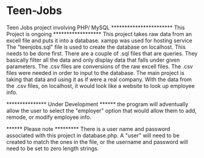 # Teen-Jobs
Teen Jobs project involving PHP/ MySQL
*********************** This Project is ongoing ******************
This project takes raw data from an excell file and puts it into a database.
xampp was used for hosting service
The "teenjobs.sql" file is used to create the database on localhost. This needs to be done first.
There are a couple of .sql files that are queries. They basically filter all the data and only display data that falls under given parameters.
The .csv files are conversions of the raw excell files. The .csv files were needed in order to input to the database.
The main project is taking that data and using it as if were a real company.
With the data from the .csv files, on localhost, it would look like a website to look up employee info.

*************** Under Development ******
the program will adventually allow the user to select the "employer" option that would allow them to add, remode, or modify employee info.

****** Please note *********
There is a user name and password associated with this project in database.php. A "user" will need to be created to match the ones in the file,
    or the username and password will need to be set to zero length strings.
